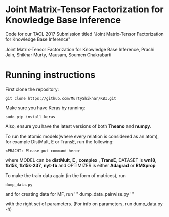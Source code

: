 # Joint Matrix-Tensor Factorization for Knowledge Base Inference
Code for our TACL 2017 Submission titled "Joint Matrix-Tensor Factorization for Knowledge Base Inference"

Joint Matrix-Tensor Factorization for Knowledge Base Inference, Prachi Jain, Shikhar Murty, Mausam, Soumen Chakrabarti 


# Running instructions
First clone the repository:
```
git clone https://github.com/MurtyShikhar/KBI.git
```

Make sure you have Keras by running:
```
sudo pip install keras
```
Also, ensure you have the latest versions of both **Theano** and **numpy**.


To run the atomic models(where every relation is considered as an atom), for example DistMult, E or TransE, run the following:

```
<PRACHI: Please put command here>
```
where MODEL can be **distMult**, **E** , **complex** , **TransE**, DATASET is **wn18**, **fb15k**, **fb15k-237**, **nyt-fb** and OPTIMIZER is
either **Adagrad** or **RMSprop**

To make the train data again (in the form of matrices), run
```
dump_data.py 
```

and  for creating data for MF, run 
'''
dump_data_pairwise.py 
'''

with the right set of parameters. (For info on parameters, run dump_data.py -h)



